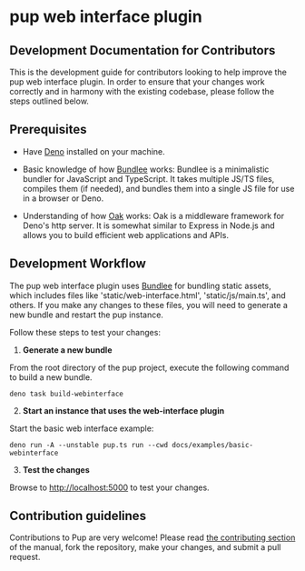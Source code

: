 # pup web interface plugin

## Development Documentation for Contributors

This is the development guide for contributors looking to help improve the pup web interface plugin. In order to ensure that your changes work correctly and in harmony with the existing codebase,
please follow the steps outlined below.

## Prerequisites

- Have [Deno](https://deno.land/) installed on your machine.

- Basic knowledge of how [Bundlee](https://github.com/hexagon/bundlee) works: Bundlee is a minimalistic bundler for JavaScript and TypeScript. It takes multiple JS/TS files, compiles them (if needed),
  and bundles them into a single JS file for use in a browser or Deno.

- Understanding of how [Oak](https://oakserver.github.io/oak/) works: Oak is a middleware framework for Deno's http server. It is somewhat similar to Express in Node.js and allows you to build
  efficient web applications and APIs.

## Development Workflow

The pup web interface plugin uses [Bundlee](https://github.com/hexagon/bundlee) for bundling static assets, which includes files like 'static/web-interface.html', 'static/js/main.ts', and others. If
you make any changes to these files, you will need to generate a new bundle and restart the pup instance.

Follow these steps to test your changes:

1. **Generate a new bundle**

From the root directory of the pup project, execute the following command to build a new bundle.

`deno task build-webinterface`

2. **Start an instance that uses the web-interface plugin**

Start the basic web interface example:

`deno run -A --unstable pup.ts run --cwd docs/examples/basic-webinterface`

3. **Test the changes**

Browse to [http://localhost:5000](http://localhost:5000) to test your changes.

## Contribution guidelines

Contributions to Pup are very welcome! Please read [the contributing section](https://hexagon.github.io/pup/contributing.html) of the manual, fork the repository, make your changes, and submit a pull
request.
